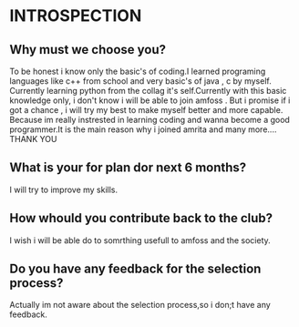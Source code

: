 # INTROSPECTION

## Why must we choose you?
To be honest i know only the basic's of coding.I learned programing languages like c++ from school and very basic's of java , c by myself.                                       Currently learning python from the collag it's self.Currently with this basic knowledge only, i don't know i will be able to join amfoss .                                         But i promise if i got a chance , i will try my best to make myself better and more capable. Because im really instrested in learning coding and wanna become a good programmer.It is the main reason why i joined amrita and many more....
THANK YOU

## What is your for plan dor next 6 months?
I will try to improve my skills.

## How whould you contribute back to the club?
I wish i will be able do to somrthing usefull to amfoss and the society.

## Do you have any feedback for the selection process?
Actually im not aware about the selection process,so i don;t have any feedback.
